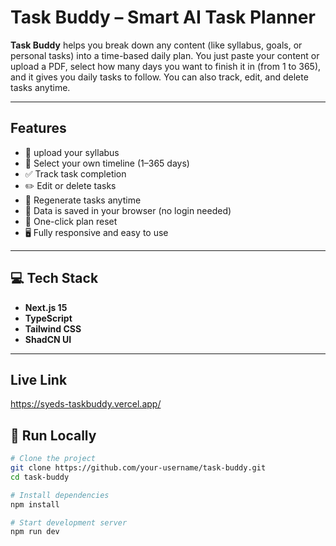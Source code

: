# Task Buddy – Smart AI Task Planner

**Task Buddy** helps you break down any content (like syllabus, goals, or personal tasks) into a time-based daily plan. You just paste your content or upload a PDF, select how many days you want to finish it in (from 1 to 365), and it gives you daily tasks to follow. You can also track, edit, and delete tasks anytime.

---

## Features

- 📄 upload your syllabus
- 📆 Select your own timeline (1–365 days)
- ✅ Track task completion
- ✏️ Edit or delete tasks
- 🔁 Regenerate tasks anytime
- 💾 Data is saved in your browser (no login needed)
- 🧼 One-click plan reset
- 🖥️ Fully responsive and easy to use

---

## 💻 Tech Stack

- **Next.js 15**
- **TypeScript**
- **Tailwind CSS**
- **ShadCN UI**


---

## Live Link

https://syeds-taskbuddy.vercel.app/

## 🚀 Run Locally

```bash
# Clone the project
git clone https://github.com/your-username/task-buddy.git
cd task-buddy

# Install dependencies
npm install

# Start development server
npm run dev


